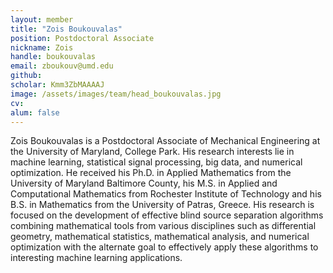 ```yaml
---
layout: member
title: "Zois Boukouvalas"
position: Postdoctoral Associate
nickname: Zois	
handle: boukouvalas
email: zboukouv@umd.edu
github: 
scholar: Kmm3ZbMAAAAJ
image: /assets/images/team/head_boukouvalas.jpg
cv: 
alum: false
---
```

Zois Boukouvalas is a Postdoctoral Associate of Mechanical Engineering at the University of Maryland, College Park. His research interests lie in machine learning, statistical signal processing, big data, and numerical optimization. He received his Ph.D. in Applied Mathematics from the University of Maryland Baltimore County, his M.S. in Applied and Computational Mathematics from Rochester Institute of Technology and his B.S. in Mathematics from the University of Patras, Greece. His research is focused on the development of effective blind source separation algorithms combining mathematical tools from various disciplines such as differential geometry, mathematical statistics, mathematical analysis, and numerical optimization with the alternate goal to effectively apply these algorithms to interesting machine learning applications.




